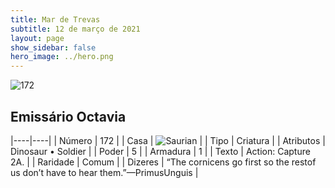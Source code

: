 ```yaml
---
title: Mar de Trevas
subtitle: 12 de março de 2021
layout: page
show_sidebar: false
hero_image: ../hero.png
---
```


![172](https://cdn.keyforgegame.com/media/card_front/en/496_172_PPPRWFXCVWWG_en.png)

## Emissário Octavia

|----|----|
| Número | 172 |
| Casa | ![Saurian](https://archonarcana.com/images/thumb/9/9e/Saurian_P.png/22px-Saurian_P.png "Sauro") |
| Tipo | Criatura |
| Atributos | Dinosaur • Soldier |
| Poder | 5 |
| Armadura | 1 |
| Texto | Action: Capture 2A. |
| Raridade | Comum |
| Dizeres | “The cornicens go first so the rest<softreturn>of us don’t have to hear them.”<softreturn>—Primus<nonbreak>Unguis |
